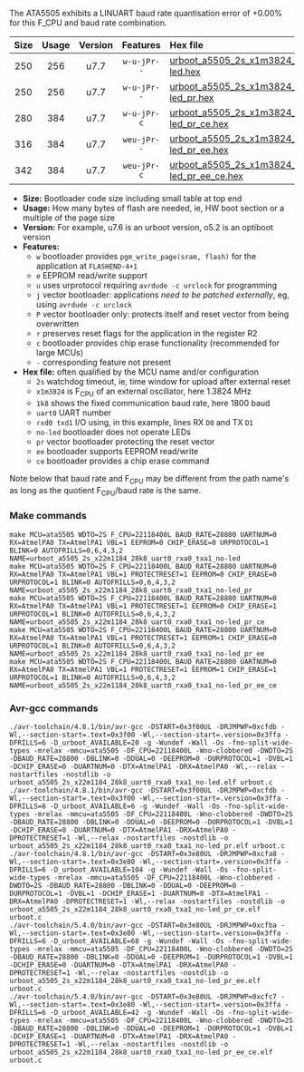 The ATA5505 exhibits a LINUART baud rate quantisation error of +0.00% for this F_CPU and baud rate combination.

|Size|Usage|Version|Features|Hex file|
|:-:|:-:|:-:|:-:|:--|
|250|256|u7.7|`w-u-jPr--`|[urboot_a5505_2s_x1m3824_1k8_uart0_rxa0_txa1_no-led.hex](https://raw.githubusercontent.com/stefanrueger/urboot.hex/main/u7.7/mcus/ata5505/watchdog_2_s/external_oscillator_x/%2B1m382400_hz/%2B%2B%2B1k8_baud/uart0_rxa0_txa1/no-led/urboot_a5505_2s_x1m3824_1k8_uart0_rxa0_txa1_no-led.hex)|
|250|256|u7.7|`w-u-jPr--`|[urboot_a5505_2s_x1m3824_1k8_uart0_rxa0_txa1_no-led_pr.hex](https://raw.githubusercontent.com/stefanrueger/urboot.hex/main/u7.7/mcus/ata5505/watchdog_2_s/external_oscillator_x/%2B1m382400_hz/%2B%2B%2B1k8_baud/uart0_rxa0_txa1/no-led/urboot_a5505_2s_x1m3824_1k8_uart0_rxa0_txa1_no-led_pr.hex)|
|280|384|u7.7|`w-u-jPr-c`|[urboot_a5505_2s_x1m3824_1k8_uart0_rxa0_txa1_no-led_pr_ce.hex](https://raw.githubusercontent.com/stefanrueger/urboot.hex/main/u7.7/mcus/ata5505/watchdog_2_s/external_oscillator_x/%2B1m382400_hz/%2B%2B%2B1k8_baud/uart0_rxa0_txa1/no-led/urboot_a5505_2s_x1m3824_1k8_uart0_rxa0_txa1_no-led_pr_ce.hex)|
|316|384|u7.7|`weu-jPr--`|[urboot_a5505_2s_x1m3824_1k8_uart0_rxa0_txa1_no-led_pr_ee.hex](https://raw.githubusercontent.com/stefanrueger/urboot.hex/main/u7.7/mcus/ata5505/watchdog_2_s/external_oscillator_x/%2B1m382400_hz/%2B%2B%2B1k8_baud/uart0_rxa0_txa1/no-led/urboot_a5505_2s_x1m3824_1k8_uart0_rxa0_txa1_no-led_pr_ee.hex)|
|342|384|u7.7|`weu-jPr-c`|[urboot_a5505_2s_x1m3824_1k8_uart0_rxa0_txa1_no-led_pr_ee_ce.hex](https://raw.githubusercontent.com/stefanrueger/urboot.hex/main/u7.7/mcus/ata5505/watchdog_2_s/external_oscillator_x/%2B1m382400_hz/%2B%2B%2B1k8_baud/uart0_rxa0_txa1/no-led/urboot_a5505_2s_x1m3824_1k8_uart0_rxa0_txa1_no-led_pr_ee_ce.hex)|

- **Size:** Bootloader code size including small table at top end
- **Usage:** How many bytes of flash are needed, ie, HW boot section or a multiple of the page size
- **Version:** For example, u7.6 is an urboot version, o5.2 is an optiboot version
- **Features:**
  + `w` bootloader provides `pgm_write_page(sram, flash)` for the application at `FLASHEND-4+1`
  + `e` EEPROM read/write support
  + `u` uses urprotocol requiring `avrdude -c urclock` for programming
  + `j` vector bootloader: applications *need to be patched externally*, eg, using `avrdude -c urclock`
  + `P` vector bootloader only: protects itself and reset vector from being overwritten
  + `r` preserves reset flags for the application in the register R2
  + `c` bootloader provides chip erase functionality (recommended for large MCUs)
  + `-` corresponding feature not present
- **Hex file:** often qualified by the MCU name and/or configuration
  + `2s` watchdog timeout, ie, time window for upload after external reset
  + `x1m3824` is F<sub>CPU</sub> of an external oscillator, here 1.3824 MHz
  + `1k8` shows the fixed communication baud rate, here 1800 baud
  + `uart0` UART number
  + `rxd0 txd1` I/O using, in this example, lines RX `D0` and TX `D1`
  + `no-led` bootloader does not operate LEDs
  + `pr` vector bootloader protecting the reset vector
  + `ee` bootloader supports EEPROM read/write
  + `ce` bootloader provides a chip erase command


Note below that baud rate and F<sub>CPU</sub> may be different from the path name's as long as the quotient F<sub>CPU</sub>/baud rate is the same.

### Make commands
```
make MCU=ata5505 WDTO=2S F_CPU=22118400L BAUD_RATE=28800 UARTNUM=0 RX=AtmelPA0 TX=AtmelPA1 VBL=1 EEPROM=0 CHIP_ERASE=0 URPROTOCOL=1 BLINK=0 AUTOFRILLS=0,6,4,3,2 NAME=urboot_a5505_2s_x22m1184_28k8_uart0_rxa0_txa1_no-led
make MCU=ata5505 WDTO=2S F_CPU=22118400L BAUD_RATE=28800 UARTNUM=0 RX=AtmelPA0 TX=AtmelPA1 VBL=1 PROTECTRESET=1 EEPROM=0 CHIP_ERASE=0 URPROTOCOL=1 BLINK=0 AUTOFRILLS=0,6,4,3,2 NAME=urboot_a5505_2s_x22m1184_28k8_uart0_rxa0_txa1_no-led_pr
make MCU=ata5505 WDTO=2S F_CPU=22118400L BAUD_RATE=28800 UARTNUM=0 RX=AtmelPA0 TX=AtmelPA1 VBL=1 PROTECTRESET=1 EEPROM=0 CHIP_ERASE=1 URPROTOCOL=1 BLINK=0 AUTOFRILLS=0,6,4,3,2 NAME=urboot_a5505_2s_x22m1184_28k8_uart0_rxa0_txa1_no-led_pr_ce
make MCU=ata5505 WDTO=2S F_CPU=22118400L BAUD_RATE=28800 UARTNUM=0 RX=AtmelPA0 TX=AtmelPA1 VBL=1 PROTECTRESET=1 EEPROM=1 CHIP_ERASE=0 URPROTOCOL=1 BLINK=0 AUTOFRILLS=0,6,4,3,2 NAME=urboot_a5505_2s_x22m1184_28k8_uart0_rxa0_txa1_no-led_pr_ee
make MCU=ata5505 WDTO=2S F_CPU=22118400L BAUD_RATE=28800 UARTNUM=0 RX=AtmelPA0 TX=AtmelPA1 VBL=1 PROTECTRESET=1 EEPROM=1 CHIP_ERASE=1 URPROTOCOL=1 BLINK=0 AUTOFRILLS=0,6,4,3,2 NAME=urboot_a5505_2s_x22m1184_28k8_uart0_rxa0_txa1_no-led_pr_ee_ce
```

### Avr-gcc commands
```
./avr-toolchain/4.8.1/bin/avr-gcc -DSTART=0x3f00UL -DRJMPWP=0xcfdb -Wl,--section-start=.text=0x3f00 -Wl,--section-start=.version=0x3ffa -DFRILLS=6 -D_urboot_AVAILABLE=20 -g -Wundef -Wall -Os -fno-split-wide-types -mrelax -mmcu=ata5505 -DF_CPU=22118400L -Wno-clobbered -DWDTO=2S -DBAUD_RATE=28800 -DBLINK=0 -DDUAL=0 -DEEPROM=0 -DURPROTOCOL=1 -DVBL=1 -DCHIP_ERASE=0 -DUARTNUM=0 -DTX=AtmelPA1 -DRX=AtmelPA0 -Wl,--relax -nostartfiles -nostdlib -o urboot_a5505_2s_x22m1184_28k8_uart0_rxa0_txa1_no-led.elf urboot.c
./avr-toolchain/4.8.1/bin/avr-gcc -DSTART=0x3f00UL -DRJMPWP=0xcfdb -Wl,--section-start=.text=0x3f00 -Wl,--section-start=.version=0x3ffa -DFRILLS=6 -D_urboot_AVAILABLE=6 -g -Wundef -Wall -Os -fno-split-wide-types -mrelax -mmcu=ata5505 -DF_CPU=22118400L -Wno-clobbered -DWDTO=2S -DBAUD_RATE=28800 -DBLINK=0 -DDUAL=0 -DEEPROM=0 -DURPROTOCOL=1 -DVBL=1 -DCHIP_ERASE=0 -DUARTNUM=0 -DTX=AtmelPA1 -DRX=AtmelPA0 -DPROTECTRESET=1 -Wl,--relax -nostartfiles -nostdlib -o urboot_a5505_2s_x22m1184_28k8_uart0_rxa0_txa1_no-led_pr.elf urboot.c
./avr-toolchain/4.8.1/bin/avr-gcc -DSTART=0x3e80UL -DRJMPWP=0xcfa8 -Wl,--section-start=.text=0x3e80 -Wl,--section-start=.version=0x3ffa -DFRILLS=6 -D_urboot_AVAILABLE=104 -g -Wundef -Wall -Os -fno-split-wide-types -mrelax -mmcu=ata5505 -DF_CPU=22118400L -Wno-clobbered -DWDTO=2S -DBAUD_RATE=28800 -DBLINK=0 -DDUAL=0 -DEEPROM=0 -DURPROTOCOL=1 -DVBL=1 -DCHIP_ERASE=1 -DUARTNUM=0 -DTX=AtmelPA1 -DRX=AtmelPA0 -DPROTECTRESET=1 -Wl,--relax -nostartfiles -nostdlib -o urboot_a5505_2s_x22m1184_28k8_uart0_rxa0_txa1_no-led_pr_ce.elf urboot.c
./avr-toolchain/5.4.0/bin/avr-gcc -DSTART=0x3e80UL -DRJMPWP=0xcfba -Wl,--section-start=.text=0x3e80 -Wl,--section-start=.version=0x3ffa -DFRILLS=6 -D_urboot_AVAILABLE=68 -g -Wundef -Wall -Os -fno-split-wide-types -mrelax -mmcu=ata5505 -DF_CPU=22118400L -Wno-clobbered -DWDTO=2S -DBAUD_RATE=28800 -DBLINK=0 -DDUAL=0 -DEEPROM=1 -DURPROTOCOL=1 -DVBL=1 -DCHIP_ERASE=0 -DUARTNUM=0 -DTX=AtmelPA1 -DRX=AtmelPA0 -DPROTECTRESET=1 -Wl,--relax -nostartfiles -nostdlib -o urboot_a5505_2s_x22m1184_28k8_uart0_rxa0_txa1_no-led_pr_ee.elf urboot.c
./avr-toolchain/5.4.0/bin/avr-gcc -DSTART=0x3e80UL -DRJMPWP=0xcfc7 -Wl,--section-start=.text=0x3e80 -Wl,--section-start=.version=0x3ffa -DFRILLS=6 -D_urboot_AVAILABLE=42 -g -Wundef -Wall -Os -fno-split-wide-types -mrelax -mmcu=ata5505 -DF_CPU=22118400L -Wno-clobbered -DWDTO=2S -DBAUD_RATE=28800 -DBLINK=0 -DDUAL=0 -DEEPROM=1 -DURPROTOCOL=1 -DVBL=1 -DCHIP_ERASE=1 -DUARTNUM=0 -DTX=AtmelPA1 -DRX=AtmelPA0 -DPROTECTRESET=1 -Wl,--relax -nostartfiles -nostdlib -o urboot_a5505_2s_x22m1184_28k8_uart0_rxa0_txa1_no-led_pr_ee_ce.elf urboot.c
```

